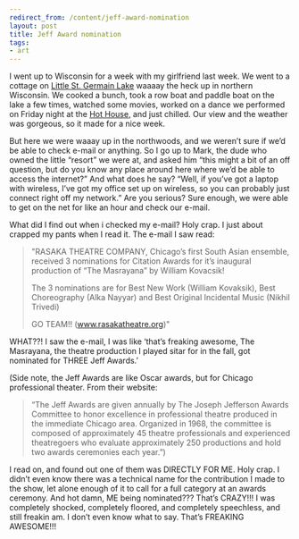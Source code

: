 ```yaml
---
redirect_from: /content/jeff-award-nomination
layout: post
title: Jeff Award nomination
tags:
- art
---
```

I went up to Wisconsin for a week with my girlfriend last week. We went to a cottage on [Little St. Germain Lake](http://maps.google.com/maps?q=st.+germain,+wi+54558) waaaay the heck up in northern Wisconsin. We cooked a bunch, took a row boat and paddle boat on the lake a few times, watched some movies, worked on a dance we performed on Friday night at the [Hot House](http://www.hothouse.net/), and just chilled. Our view and the weather was gorgeous, so it made for a nice week.

But here we were waaay up in the northwoods, and we weren’t sure if we’d be able to check e-mail or anything. So I go up to Mark, the dude who owned the little “resort” we were at, and asked him “this might a bit of an off question, but do you know any place around here where we’d be able to access the internet?” And what does he say? “Well, if you’ve got a laptop with wireless, I’ve got my office set up on wireless, so you can probably just connect right off my network.” Are you serious? Sure enough, we were able to get on the net for like an hour and check our e-mail.

What did I find out when i checked my e-mail? Holy crap. I just about crapped my pants when I read it. The e-mail I saw read:

> 
> "RASAKA THEATRE COMPANY, Chicago’s first South Asian ensemble, received 3 nominations for Citation Awards for it’s inaugural production of “The Masrayana” by William Kovacsik!
> 
> The 3 nominations are for Best New Work (William Kovaksik), Best Choreography (Alka Nayyar) and Best Original Incidental Music (Nikhil Trivedi)
> 
> GO TEAM!!
> (www.rasakatheatre.org)"
> 

WHAT??! I saw the e-mail, I was like ‘that’s freaking awesome, The Masrayana, the theatre production I played sitar for in the fall, got nominated for THREE Jeff Awards.’

(Side note, the Jeff Awards are like Oscar awards, but for Chicago professional theater. From their website:

> 
> “The Jeff Awards are given annually by The Joseph Jefferson Awards Committee to honor excellence in professional theatre produced in the immediate Chicago area. Organized in 1968, the committee is composed of approximately 45 theatre professionals and experienced theatregoers who evaluate approximately 250 productions and hold two awards ceremonies each year.”)
> 

I read on, and found out one of them was DIRECTLY FOR ME. Holy crap. I didn’t even know there was a technical name for the contribution I made to the show, let alone enough of it to call for a full category at an awards ceremony. And hot damn, ME being nominated??? That’s CRAZY!!! I was completely shocked, completely floored, and completely speechless, and still freakin am. I don’t even know what to say. That’s FREAKING AWESOME!!! 

